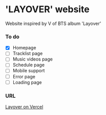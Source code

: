 # 'LAYOVER' website
Website inspired by V of BTS album 'Layover'
### To do
- [x] Homepage
- [ ] Tracklist page
- [ ] Music videos page
- [ ] Schedule page
- [ ] Mobile support
- [ ] Error page
- [ ] Loading page
### URL
[Layover on Vercel](https://layover-v.vercel.app/)